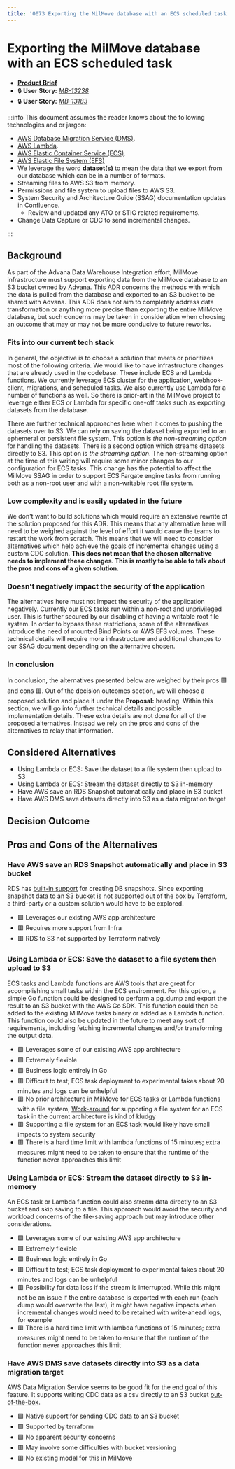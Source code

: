 ```yaml
---
title: '0073 Exporting the MilMove database with an ECS scheduled task'
---
```


# Exporting the MilMove database with an ECS scheduled task

- [**Product Brief**](https://dp3.atlassian.net/wiki/spaces/MT/pages/1802797074/Advana+Data+Warehouse+Integration)
- 🔒 **User Story:** [_MB-13238_](https://dp3.atlassian.net/browse/MB-13238)
- 🔒 **User Story:** [_MB-13183_](https://dp3.atlassian.net/browse/MB-13183)

:::info This document assumes the reader knows about the following technologies and or jargon:
- [AWS Database Migration Service (DMS)][docs-dms].
- [AWS Lambda][docs-lambda].
- [AWS Elastic Container Service (ECS)][docs-ecs].
- [AWS Elastic File System (EFS)][docs-efs]
- We leverage the word **dataset(s)** to mean the data that we export from our
  database which can be in a number of formats.
- Streaming files to AWS S3 from memory.
- Permissions and file system to upload files to AWS S3.
- System Security and Architecture Guide (SSAG) documentation updates in
  Confluence.
    - Review and updated any ATO or STIG related requirements.
- Change Data Capture or CDC to send incremental changes.

[docs-efs]: https://docs.aws.amazon.com/efs/index.html
[docs-ecs]: https://docs.aws.amazon.com/ecs/index.html
[docs-dms]: https://docs.aws.amazon.com/dms/index.html
[docs-lambda]: https://docs.aws.amazon.com/lambda/index.html
:::

## Background

As part of the Advana Data Warehouse Integration effort, MilMove infrastructure must support exporting data from the MilMove database to an S3 bucket owned by Advana. This ADR concerns the methods with which the data is pulled from the database and exported to an S3 bucket to be shared with Advana. This ADR does not aim to completely address data transformation or anything more precise than exporting the entire MilMove database, but such concerns may be taken in consideration when choosing an outcome that may or may not be more conducive to future reworks.

### Fits into our current tech stack
In general, the objective is to choose a solution that meets or prioritizes most
of the following criteria. We would like to have infrastructure changes that are
already used in the codebase. These include ECS and Lambda functions. We
currently leverage ECS cluster for the application, webhook-client, migrations,
and scheduled tasks. We also currently use Lambda for a number of functions as
well. So there is prior-art in the MilMove project to leverage either ECS or
Lambda for specific one-off tasks such as exporting datasets from the database.

There are further technical approaches here when it comes to pushing the
datasets over to S3. We can rely on saving the dataset being exported to an
ephemeral or persistent file system. This option is _the non-streaming option_
for handling the datasets. There is a second option which streams datasets
directly to S3. This option is _the streaming option_. The non-streaming option
at the time of this writing will require some minor changes to our configuration
for ECS tasks. This change has the potential to affect the MilMove SSAG in order
to support ECS Fargate engine tasks from running both as a non-root user and
with a non-writable root file system.

### Low complexity and is easily updated in the future

We don't want to build solutions which would require an extensive rewrite of the
solution proposed for this ADR. This means that any alternative here will need
to be weighed against the level of effort it would cause the teams to restart
the work from scratch. This means that we will need to consider alternatives
which help achieve the goals of incremental changes using a custom CDC solution.
**This does not mean that the chosen alternative needs to implement these
changes. This is mostly to be able to talk about the pros and cons of a given
solution.**

### Doesn't negatively impact the security of the application

The alternatives here must not impact the security of the application
negatively. Currently our ECS tasks run within a non-root and unprivileged user.
This is further secured by our disabling of having a writable root file system.
In order to bypass these restrictions, some of the alternatives introduce the
need of mounted Bind Points or AWS EFS volumes. These technical details will
require more infrastructure and additional changes to our SSAG document
depending on the alternative chosen.

### In conclusion

In conclusion, the alternatives presented below are weighed by their pros 🟩
and cons 🟥. Out of the decision outcomes section, we will choose a proposed
solution and place it under the **Proposal:** heading. Within this section, we
will go into further technical details and possible implementation details.
These extra details are not done for all of the proposed alternatives. Instead
we rely on the pros and cons of the alternatives to relay that information.

## Considered Alternatives

* Using Lambda or ECS: Save the dataset to a file system then upload to S3
* Using Lambda or ECS: Stream the dataset directly to S3 in-memory
* Have AWS save an RDS Snapshot automatically and place in S3 bucket
* Have AWS DMS save datasets directly into S3 as a data migration target

## Decision Outcome

## Pros and Cons of the Alternatives

### Have AWS save an RDS Snapshot automatically and place in S3 bucket
RDS has [built-in support](https://docs.aws.amazon.com/AmazonRDS/latest/UserGuide/USER_CreateSnapshot.html) for creating DB snapshots. Since exporting snapshot data to an S3 bucket is not supported out of the box by Terraform, a third-party or a custom solution would have to be explored.
- 🟩 Leverages our existing AWS app architecture
- 🟥 Requires more support from Infra
- 🟥 RDS to S3 not supported by Terraform natively

### Using Lambda or ECS: Save the dataset to a file system then upload to S3
ECS tasks and Lambda functions are AWS tools that are great for accomplishing small tasks within the ECS environment. For this option, a simple Go function could be designed to perform a pg_dump and export the result to an S3 bucket with the AWS Go SDK. This function could then be added to the existing MilMove tasks binary or added as a Lambda function. This function could also be updated in the future to meet any sort of requirements, including fetching incremental changes and/or transforming the output data.
- 🟩 Leverages some of our existing AWS app architecture
- 🟩 Extremely flexible
- 🟩 Business logic entirely in Go
- 🟥 Difficult to test; ECS task deployment to experimental takes about 20 minutes and logs can be unhelpful
- 🟥 No prior architecture in MilMove for ECS tasks or Lambda functions with a file system, [Work-around](https://github.com/aws/containers-roadmap/issues/736#issuecomment-1124118127) for supporting a file system for an ECS task in the current architecture is kind of kludgy
- 🟥 Supporting a file system for an ECS task would likely have small impacts to system security
- 🟥 There is a hard time limit with lambda functions of 15 minutes; extra measures might need to be taken to ensure that the runtime of the function never approaches this limit

### Using Lambda or ECS: Stream the dataset directly to S3 in-memory
An ECS task or Lambda function could also stream data directly to an S3 bucket and skip saving to a file. This approach would avoid the security and workload concerns of the file-saving approach but may introduce other considerations.
- 🟩 Leverages some of our existing AWS app architecture
- 🟩 Extremely flexible
- 🟩 Business logic entirely in Go
- 🟥 Difficult to test; ECS task deployment to experimental takes about 20 minutes and logs can be unhelpful
- 🟥 Possibility for data loss if the stream is interrupted. While this might not be an issue if the entire database is exported with each run (each dump would overwrite the last), it might have negative impacts when incremental changes would need to be retained with write-ahead logs, for example
- 🟥 There is a hard time limit with lambda functions of 15 minutes; extra measures might need to be taken to ensure that the runtime of the function never approaches this limit

### Have AWS DMS save datasets directly into S3 as a data migration target
AWS Data Migration Service seems to be good fit for the end goal of this feature. It supports writing CDC data as a csv directly to an S3 bucket [out-of-the-box](https://docs.aws.amazon.com/dms/latest/userguide/CHAP_Target.S3.html).
- 🟩 Native support for sending CDC data to an S3 bucket
- 🟩 Supported by terraform
- 🟩 No apparent security concerns
- 🟥 May involve some difficulties with bucket versioning
- 🟥 No existing model for this in MilMove